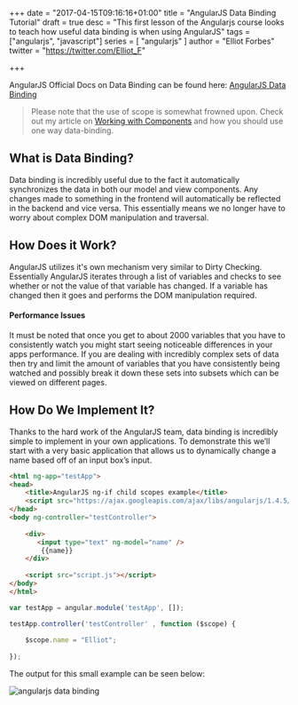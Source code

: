 +++
date = "2017-04-15T09:16:16+01:00"
title = "AngularJS Data Binding Tutorial"
draft = true
desc = "This first lesson of the Angularjs course looks to teach how useful data binding is when using AngularJS"
tags = ["angularjs", "javascript"]
series = [ "angularjs" ]
author = "Elliot Forbes"
twitter = "https://twitter.com/Elliot_F"

+++

<p>AngularJS Official Docs on Data Binding can be found here: <a href="https://docs.angularjs.org/guide/databinding">AngularJS Data Binding</a></p>

> Please note that the use of scope is somewhat frowned upon. Check out my article on <a href="https://tutorialedge.net/working-with-angularjs-component-applications">Working with Components</a> and how you should use one way data-binding.

<h2>What is Data Binding?</h2>

<p>Data binding is incredibly useful due to the fact it automatically synchronizes the data in both our model and view components. Any changes made to something in the frontend will automatically be reflected in the backend and vice versa. This essentially means we no longer have to worry about complex DOM manipulation and traversal.</p>

## How Does it Work?

AngularJS utilizes it's own mechanism very similar to Dirty Checking. Essentially AngularJS iterates through a list of variables and checks to see whether or not the value of that variable has changed. If a variable has changed then it goes and performs the DOM manipulation required. 

#### Performance Issues

It must be noted that once you get to about 2000 variables that you have to consistently watch you might start seeing noticeable differences in your apps performance. If you are dealing with incredibly complex sets of data then try and limit the amount of variables that you have consistently being watched and possibly break it down these sets into subsets which can be viewed on different pages.

<h2>How Do We Implement It?</h2>

<p>Thanks to the hard work of the AngularJS team, data binding is incredibly simple to implement in your own applications. To demonstrate this we’ll start with a very basic application that allows us to dynamically change a name based off of an input box’s input.</p>

~~~html
<html ng-app="testApp">
<head>
    <title>AngularJS ng-if child scopes example</title>
    <script src="https://ajax.googleapis.com/ajax/libs/angularjs/1.4.5/angular.min.js"></script>
</head>
<body ng-controller="testController">
    
    <div>
       <input type="text" ng-model="name" />
        {{name}}
    </div>
    
    <script src="script.js"></script>
</body>
</html>
~~~

~~~js
var testApp = angular.module('testApp', []);

testApp.controller('testController' , function ($scope) {
    
    $scope.name = "Elliot";
    
});
~~~

<p>The output for this small example can be seen below:</p>

<img src="http://tutorialedge.net/uploads/databinding.gif" alt="angularjs data binding"/>